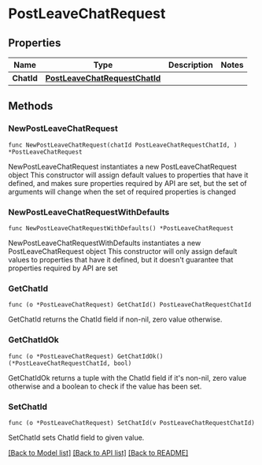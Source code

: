 # PostLeaveChatRequest

## Properties

Name | Type | Description | Notes
------------ | ------------- | ------------- | -------------
**ChatId** | [**PostLeaveChatRequestChatId**](PostLeaveChatRequestChatId.md) |  | 

## Methods

### NewPostLeaveChatRequest

`func NewPostLeaveChatRequest(chatId PostLeaveChatRequestChatId, ) *PostLeaveChatRequest`

NewPostLeaveChatRequest instantiates a new PostLeaveChatRequest object
This constructor will assign default values to properties that have it defined,
and makes sure properties required by API are set, but the set of arguments
will change when the set of required properties is changed

### NewPostLeaveChatRequestWithDefaults

`func NewPostLeaveChatRequestWithDefaults() *PostLeaveChatRequest`

NewPostLeaveChatRequestWithDefaults instantiates a new PostLeaveChatRequest object
This constructor will only assign default values to properties that have it defined,
but it doesn't guarantee that properties required by API are set

### GetChatId

`func (o *PostLeaveChatRequest) GetChatId() PostLeaveChatRequestChatId`

GetChatId returns the ChatId field if non-nil, zero value otherwise.

### GetChatIdOk

`func (o *PostLeaveChatRequest) GetChatIdOk() (*PostLeaveChatRequestChatId, bool)`

GetChatIdOk returns a tuple with the ChatId field if it's non-nil, zero value otherwise
and a boolean to check if the value has been set.

### SetChatId

`func (o *PostLeaveChatRequest) SetChatId(v PostLeaveChatRequestChatId)`

SetChatId sets ChatId field to given value.



[[Back to Model list]](../README.md#documentation-for-models) [[Back to API list]](../README.md#documentation-for-api-endpoints) [[Back to README]](../README.md)


